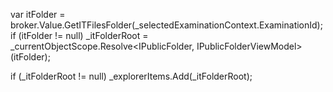 var itFolder = broker.Value.GetITFilesFolder(_selectedExaminationContext.ExaminationId);
    if (itFolder != null)
        _itFolderRoot = _currentObjectScope.Resolve<IPublicFolder, IPublicFolderViewModel>(itFolder);

if (_itFolderRoot != null)
    _explorerItems.Add(_itFolderRoot);
